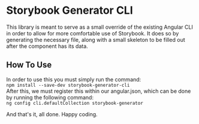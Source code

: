 # Storybook Generator CLI
This library is meant to serve as a small override of the existing Angular CLI in order to allow for more comfortable use of Storybook.
It does so by generating the necessary file, along with a small skeleton to be filled out after the component has its data. 

## How To Use
In order to use this you must simply run the command:  
`npm install --save-dev storybook-generator-cli`  
After this, we must register this within our angular.json, which can be done by running the following command:  
`ng config cli.defaultCollection storybook-generator`  

And that's it, all done.
Happy coding.